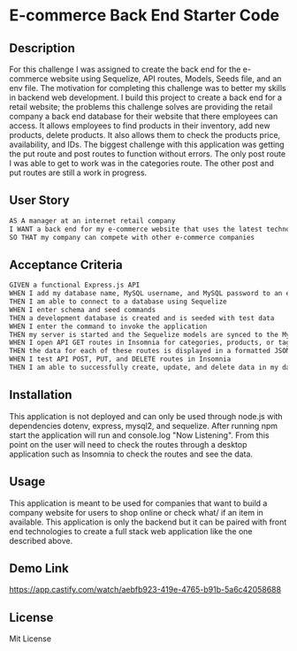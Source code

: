# E-commerce Back End Starter Code

## Description

For this challenge I was assigned to create the back end for the e-commerce website using Sequelize, API routes, Models, Seeds file, and an env file. The motivation for completing this challenge was to better my skills in backend web development. I build this project to create a back end for a retail website; the problems this challenge solves are providing the retail company a back end database for their website that there employees can access. It allows employees to find products in their inventory, add new products, delete products. It also allows them to check the products price, availability, and IDs. The biggest challenge with this application was getting the put route and post routes to function without errors. The only post route I was able to get to work was in the categories route. The other post and put routes are still a work in progress.

## User Story

```md
AS A manager at an internet retail company
I WANT a back end for my e-commerce website that uses the latest technologies
SO THAT my company can compete with other e-commerce companies
```

## Acceptance Criteria

```md
GIVEN a functional Express.js API
WHEN I add my database name, MySQL username, and MySQL password to an environment variable file
THEN I am able to connect to a database using Sequelize
WHEN I enter schema and seed commands
THEN a development database is created and is seeded with test data
WHEN I enter the command to invoke the application
THEN my server is started and the Sequelize models are synced to the MySQL database
WHEN I open API GET routes in Insomnia for categories, products, or tags
THEN the data for each of these routes is displayed in a formatted JSON
WHEN I test API POST, PUT, and DELETE routes in Insomnia
THEN I am able to successfully create, update, and delete data in my database
```
## Installation

This application is not deployed and can only be used through node.js with dependencies dotenv, express, mysql2, and sequelize. After running npm start the application will run and console.log "Now Listening". From this point on the user will need to check the routes through a desktop application such as Insomnia to check the routes and see the data. 

## Usage

This application is meant to be used for companies that want to build a company website for users to shop online or check what/ if an item in available. This application is only the backend but it can be paired with front end technologies to create a full stack web application like the one described above. 

## Demo Link 

https://app.castify.com/watch/aebfb923-419e-4765-b91b-5a6c42058688

## License

Mit License